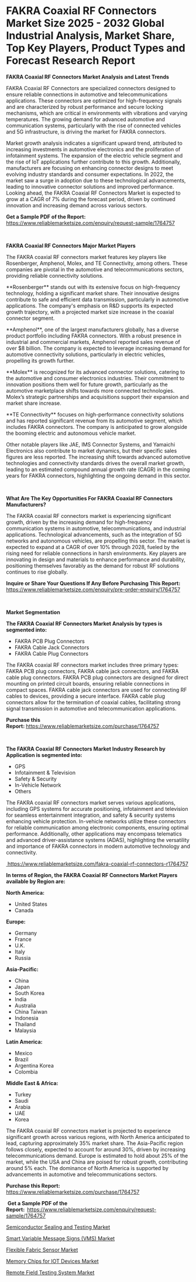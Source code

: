 <p><h1>FAKRA Coaxial RF Connectors Market Size 2025 - 2032 Global Industrial Analysis, Market Share, Top Key Players, Product Types and Forecast Research Report</h1></p><p><strong>FAKRA Coaxial RF Connectors Market Analysis and Latest Trends</strong></p>
<p><p>FAKRA Coaxial RF Connectors are specialized connectors designed to ensure reliable connections in automotive and telecommunications applications. These connectors are optimized for high-frequency signals and are characterized by robust performance and secure locking mechanisms, which are critical in environments with vibrations and varying temperatures. The growing demand for advanced automotive and communication systems, particularly with the rise of connected vehicles and 5G infrastructure, is driving the market for FAKRA connectors.</p><p>Market growth analysis indicates a significant upward trend, attributed to increasing investments in automotive electronics and the proliferation of infotainment systems. The expansion of the electric vehicle segment and the rise of IoT applications further contribute to this growth. Additionally, manufacturers are focusing on enhancing connector designs to meet evolving industry standards and consumer expectations. In 2022, the market saw a surge in adoption due to these technological advancements, leading to innovative connector solutions and improved performance. Looking ahead, the FAKRA Coaxial RF Connectors Market is expected to grow at a CAGR of 7% during the forecast period, driven by continued innovation and increasing demand across various sectors.</p></p>
<p><strong>Get a Sample PDF of the Report:&nbsp;</strong> <a href="https://www.reliablemarketsize.com/enquiry/request-sample/1764757?utm_campaign=2113&utm_medium=2&utm_source=Github&utm_content=ia&utm_term=06042025&utm_id=fakra-coaxial-rf-connectors">https://www.reliablemarketsize.com/enquiry/request-sample/1764757</a></p>
<p>&nbsp;</p>
<p><strong>FAKRA Coaxial RF Connectors Major Market Players</strong></p>
<p><p>The FAKRA coaxial RF connectors market features key players like Rosenberger, Amphenol, Molex, and TE Connectivity, among others. These companies are pivotal in the automotive and telecommunications sectors, providing reliable connectivity solutions.</p><p>**Rosenberger** stands out with its extensive focus on high-frequency technology, holding a significant market share. Their innovative designs contribute to safe and efficient data transmission, particularly in automotive applications. The company's emphasis on R&D supports its expected growth trajectory, with a projected market size increase in the coaxial connector segment.</p><p>**Amphenol**, one of the largest manufacturers globally, has a diverse product portfolio including FAKRA connectors. With a robust presence in industrial and commercial markets, Amphenol reported sales revenue of over $8 billion. The company is expected to leverage increasing demand for automotive connectivity solutions, particularly in electric vehicles, propelling its growth further.</p><p>**Molex** is recognized for its advanced connector solutions, catering to the automotive and consumer electronics industries. Their commitment to innovation positions them well for future growth, particularly as the automotive marketplace shifts towards more connected technologies. Molex’s strategic partnerships and acquisitions support their expansion and market share increase.</p><p>**TE Connectivity** focuses on high-performance connectivity solutions and has reported significant revenue from its automotive segment, which includes FAKRA connectors. The company is anticipated to grow alongside the booming electric and autonomous vehicle market.</p><p>Other notable players like JAE, IMS Connector Systems, and Yamaichi Electronics also contribute to market dynamics, but their specific sales figures are less reported. The increasing shift towards advanced automotive technologies and connectivity standards drives the overall market growth, leading to an estimated compound annual growth rate (CAGR) in the coming years for FAKRA connectors, highlighting the ongoing demand in this sector.</p></p>
<p>&nbsp;</p>
<p><strong>What Are The Key Opportunities For FAKRA Coaxial RF Connectors Manufacturers?</strong></p>
<p><p>The FAKRA coaxial RF connectors market is experiencing significant growth, driven by the increasing demand for high-frequency communication systems in automotive, telecommunications, and industrial applications. Technological advancements, such as the integration of 5G networks and autonomous vehicles, are propelling this sector. The market is expected to expand at a CAGR of over 10% through 2028, fueled by the rising need for reliable connections in harsh environments. Key players are innovating in design and materials to enhance performance and durability, positioning themselves favorably as the demand for robust RF solutions continues to rise globally.</p></p>
<p><strong>Inquire or Share Your Questions If Any Before Purchasing This Report:</strong> <a href="https://www.reliablemarketsize.com/enquiry/pre-order-enquiry/1764757?utm_campaign=2113&utm_medium=2&utm_source=Github&utm_content=ia&utm_term=06042025&utm_id=fakra-coaxial-rf-connectors">https://www.reliablemarketsize.com/enquiry/pre-order-enquiry/1764757</a></p>
<p>&nbsp;</p>
<p><strong>Market Segmentation</strong></p>
<p><strong>The FAKRA Coaxial RF Connectors Market Analysis by types is segmented into:</strong></p>
<p><ul><li>FAKRA PCB Plug Connectors</li><li>FAKRA Cable Jack Connectors</li><li>FAKRA Cable Plug Connectors</li></ul></p>
<p><p>The FAKRA coaxial RF connectors market includes three primary types: FAKRA PCB plug connectors, FAKRA cable jack connectors, and FAKRA cable plug connectors. FAKRA PCB plug connectors are designed for direct mounting on printed circuit boards, ensuring reliable connections in compact spaces. FAKRA cable jack connectors are used for connecting RF cables to devices, providing a secure interface. FAKRA cable plug connectors allow for the termination of coaxial cables, facilitating strong signal transmission in automotive and telecommunication applications.</p></p>
<p><strong>Purchase this Report:&nbsp;</strong><a href="https://www.reliablemarketsize.com/purchase/1764757?utm_campaign=2113&utm_medium=2&utm_source=Github&utm_content=ia&utm_term=06042025&utm_id=fakra-coaxial-rf-connectors">https://www.reliablemarketsize.com/purchase/1764757</a></p>
<p>&nbsp;</p>
<p><strong>The FAKRA Coaxial RF Connectors Market Industry Research by Application is segmented into:</strong></p>
<p><ul><li>GPS</li><li>Infotainment & Television</li><li>Safety & Security</li><li>In-Vehicle Network</li><li>Others</li></ul></p>
<p><p>The FAKRA coaxial RF connectors market serves various applications, including GPS systems for accurate positioning, infotainment and television for seamless entertainment integration, and safety & security systems enhancing vehicle protection. In-vehicle networks utilize these connectors for reliable communication among electronic components, ensuring optimal performance. Additionally, other applications may encompass telematics and advanced driver-assistance systems (ADAS), highlighting the versatility and importance of FAKRA connectors in modern automotive technology and connectivity.</p></p>
<p><a href="https://www.reliablemarketsize.com/fakra-coaxial-rf-connectors-r1764757?utm_campaign=2113&utm_medium=2&utm_source=Github&utm_content=ia&utm_term=06042025&utm_id=fakra-coaxial-rf-connectors">&nbsp;https://www.reliablemarketsize.com/fakra-coaxial-rf-connectors-r1764757</a></p>
<p><strong>In terms of Region, the FAKRA Coaxial RF Connectors Market Players available by Region are:</strong></p>
<p>
    <p> <strong> North America: </strong>
        <ul>
            <li>United States</li>
            <li>Canada</li>
        </ul>
        </p> 
    <p> <strong> Europe: </strong>
        <ul>
            <li>Germany</li>
            <li>France</li>
            <li>U.K.</li>
            <li>Italy</li>
            <li>Russia</li>
        </ul>
        </p> 
    <p> <strong> Asia-Pacific: </strong>
        <ul>
            <li>China</li>
            <li>Japan</li>
            <li>South Korea</li>
            <li>India</li>
            <li>Australia</li>
            <li>China Taiwan</li>
            <li>Indonesia</li>
            <li>Thailand</li>
            <li>Malaysia</li>
        </ul>
        </p> 
    <p> <strong> Latin America: </strong>
        <ul>
            <li>Mexico</li>
            <li>Brazil</li>
            <li>Argentina Korea</li>
            <li>Colombia</li>
        </ul>
        </p> 
    <p> <strong> Middle East & Africa: </strong>
        <ul>
            <li>Turkey</li>
            <li>Saudi</li>
            <li>Arabia</li>
            <li>UAE</li>
            <li>Korea</li>
        </ul>
    </p>
    </p>
<p><p>The FAKRA coaxial RF connectors market is projected to experience significant growth across various regions, with North America anticipated to lead, capturing approximately 35% market share. The Asia-Pacific region follows closely, expected to account for around 30%, driven by increasing telecommunications demand. Europe is estimated to hold about 25% of the market, while the USA and China are poised for robust growth, contributing around 5% each. The dominance of North America is supported by advancements in automotive and telecommunications sectors.</p></p>
<p><strong>Purchase this Report: </strong><a href="https://www.reliablemarketsize.com/purchase/1764757?utm_campaign=2113&utm_medium=2&utm_source=Github&utm_content=ia&utm_term=06042025&utm_id=fakra-coaxial-rf-connectors">https://www.reliablemarketsize.com/purchase/1764757</a></p>
<p>&nbsp;<strong>Get a Sample PDF of the Report:&nbsp;&nbsp;</strong><a href="https://www.reliablemarketsize.com/enquiry/request-sample/1764757?utm_campaign=2113&utm_medium=2&utm_source=Github&utm_content=ia&utm_term=06042025&utm_id=fakra-coaxial-rf-connectors">https://www.reliablemarketsize.com/enquiry/request-sample/1764757</a></p>
<p><strong></strong></p>
<p><p><a href="https://github.com/neilycalanww/Market-Research-Report-List-1/blob/main/semiconductor-sealing-and-testing-market.md?utm_campaign=2113&utm_medium=2&utm_source=Github&utm_content=ia&utm_term=06042025&utm_id=fakra-coaxial-rf-connectors">Semiconductor Sealing and Testing Market</a></p><p><a href="https://github.com/anejaryaan8m/Market-Research-Report-List-1/blob/main/smart-variable-message-signs-vms-market.md?utm_campaign=2113&utm_medium=2&utm_source=Github&utm_content=ia&utm_term=06042025&utm_id=fakra-coaxial-rf-connectors">Smart Variable Message Signs (VMS) Market</a></p><p><a href="https://github.com/gackesaizaze/Market-Research-Report-List-1/blob/main/flexible-fabric-sensor-market.md?utm_campaign=2113&utm_medium=2&utm_source=Github&utm_content=ia&utm_term=06042025&utm_id=fakra-coaxial-rf-connectors">Flexible Fabric Sensor Market</a></p><p><a href="https://github.com/keolalelekr8/Market-Research-Report-List-1/blob/main/memory-chips-for-iot-devices-market.md?utm_campaign=2113&utm_medium=2&utm_source=Github&utm_content=ia&utm_term=06042025&utm_id=fakra-coaxial-rf-connectors">Memory Chips for IOT Devices Market</a></p><p><a href="https://github.com/izetajhazuga/Market-Research-Report-List-1/blob/main/remote-field-testing-system-market.md?utm_campaign=2113&utm_medium=2&utm_source=Github&utm_content=ia&utm_term=06042025&utm_id=fakra-coaxial-rf-connectors">Remote Field Testing System Market</a></p></p>